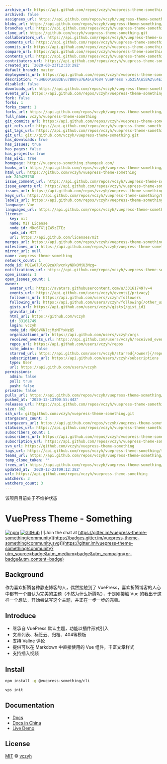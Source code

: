 ```yaml
---
archive_url: https://api.github.com/repos/vczyh/vuepress-theme-something/{archive_format}{/ref}
archived: false
assignees_url: https://api.github.com/repos/vczyh/vuepress-theme-something/assignees{/user}
blobs_url: https://api.github.com/repos/vczyh/vuepress-theme-something/git/blobs{/sha}
branches_url: https://api.github.com/repos/vczyh/vuepress-theme-something/branches{/branch}
clone_url: https://github.com/vczyh/vuepress-theme-something.git
collaborators_url: https://api.github.com/repos/vczyh/vuepress-theme-something/collaborators{/collaborator}
comments_url: https://api.github.com/repos/vczyh/vuepress-theme-something/comments{/number}
commits_url: https://api.github.com/repos/vczyh/vuepress-theme-something/commits{/sha}
compare_url: https://api.github.com/repos/vczyh/vuepress-theme-something/compare/{base}...{head}
contents_url: https://api.github.com/repos/vczyh/vuepress-theme-something/contents/{+path}
contributors_url: https://api.github.com/repos/vczyh/vuepress-theme-something/contributors
created_at: '2020-03-23T12:33:29Z'
default_branch: master
deployments_url: https://api.github.com/repos/vczyh/vuepress-theme-something/deployments
description: "\u4E00\u6B3E\u7B80\u7EA6\u7684 VuePress \u535A\u5BA2\u4E3B\u9898\u3002"
disabled: false
downloads_url: https://api.github.com/repos/vczyh/vuepress-theme-something/downloads
events_url: https://api.github.com/repos/vczyh/vuepress-theme-something/events
fork: false
forks: 1
forks_count: 1
forks_url: https://api.github.com/repos/vczyh/vuepress-theme-something/forks
full_name: vczyh/vuepress-theme-something
git_commits_url: https://api.github.com/repos/vczyh/vuepress-theme-something/git/commits{/sha}
git_refs_url: https://api.github.com/repos/vczyh/vuepress-theme-something/git/refs{/sha}
git_tags_url: https://api.github.com/repos/vczyh/vuepress-theme-something/git/tags{/sha}
git_url: git://github.com/vczyh/vuepress-theme-something.git
has_downloads: true
has_issues: true
has_pages: false
has_projects: true
has_wiki: true
homepage: http://vuepress-something.zhangeek.com/
hooks_url: https://api.github.com/repos/vczyh/vuepress-theme-something/hooks
html_url: https://github.com/vczyh/vuepress-theme-something
id: 249425738
issue_comment_url: https://api.github.com/repos/vczyh/vuepress-theme-something/issues/comments{/number}
issue_events_url: https://api.github.com/repos/vczyh/vuepress-theme-something/issues/events{/number}
issues_url: https://api.github.com/repos/vczyh/vuepress-theme-something/issues{/number}
keys_url: https://api.github.com/repos/vczyh/vuepress-theme-something/keys{/key_id}
labels_url: https://api.github.com/repos/vczyh/vuepress-theme-something/labels{/name}
language: Vue
languages_url: https://api.github.com/repos/vczyh/vuepress-theme-something/languages
license:
  key: mit
  name: MIT License
  node_id: MDc6TGljZW5zZTEz
  spdx_id: MIT
  url: https://api.github.com/licenses/mit
merges_url: https://api.github.com/repos/vczyh/vuepress-theme-something/merges
milestones_url: https://api.github.com/repos/vczyh/vuepress-theme-something/milestones{/number}
mirror_url: null
name: vuepress-theme-something
network_count: 1
node_id: MDEwOlJlcG9zaXRvcnkyNDk0MjU3Mzg=
notifications_url: https://api.github.com/repos/vczyh/vuepress-theme-something/notifications{?since,all,participating}
open_issues: 1
open_issues_count: 1
owner:
  avatar_url: https://avatars.githubusercontent.com/u/33161749?v=4
  events_url: https://api.github.com/users/vczyh/events{/privacy}
  followers_url: https://api.github.com/users/vczyh/followers
  following_url: https://api.github.com/users/vczyh/following{/other_user}
  gists_url: https://api.github.com/users/vczyh/gists{/gist_id}
  gravatar_id: ''
  html_url: https://github.com/vczyh
  id: 33161749
  login: vczyh
  node_id: MDQ6VXNlcjMzMTYxNzQ5
  organizations_url: https://api.github.com/users/vczyh/orgs
  received_events_url: https://api.github.com/users/vczyh/received_events
  repos_url: https://api.github.com/users/vczyh/repos
  site_admin: false
  starred_url: https://api.github.com/users/vczyh/starred{/owner}{/repo}
  subscriptions_url: https://api.github.com/users/vczyh/subscriptions
  type: User
  url: https://api.github.com/users/vczyh
permissions:
  admin: false
  pull: true
  push: false
private: false
pulls_url: https://api.github.com/repos/vczyh/vuepress-theme-something/pulls{/number}
pushed_at: '2020-12-13T00:55:44Z'
releases_url: https://api.github.com/repos/vczyh/vuepress-theme-something/releases{/id}
size: 862
ssh_url: git@github.com:vczyh/vuepress-theme-something.git
stargazers_count: 3
stargazers_url: https://api.github.com/repos/vczyh/vuepress-theme-something/stargazers
statuses_url: https://api.github.com/repos/vczyh/vuepress-theme-something/statuses/{sha}
subscribers_count: 1
subscribers_url: https://api.github.com/repos/vczyh/vuepress-theme-something/subscribers
subscription_url: https://api.github.com/repos/vczyh/vuepress-theme-something/subscription
svn_url: https://github.com/vczyh/vuepress-theme-something
tags_url: https://api.github.com/repos/vczyh/vuepress-theme-something/tags
teams_url: https://api.github.com/repos/vczyh/vuepress-theme-something/teams
temp_clone_token: ''
trees_url: https://api.github.com/repos/vczyh/vuepress-theme-something/git/trees{/sha}
updated_at: '2020-12-22T09:12:38Z'
url: https://api.github.com/repos/vczyh/vuepress-theme-something
watchers: 3
watchers_count: 3
---
```



该项目目前处于不维护状态

# VuePress Theme - Something

[![npm](https://img.shields.io/npm/v/vuepress-theme-something)](https://www.npmjs.com/package/vuepress-theme-something)
[![GitHub](https://img.shields.io/github/license/vczyh/vuepress-theme-something)](https://github.com/vczyh/vuepress-theme-something/blob/master/LICENSE)
[![Join the chat at https://gitter.im/vuepress-theme-something/community](https://badges.gitter.im/vuepress-theme-something/community.svg)](https://gitter.im/vuepress-theme-something/community?utm_source=badge&utm_medium=badge&utm_campaign=pr-badge&utm_content=badge)

## Background

作为喜欢折腾各种静态博客的人，偶然接触到了 VuePress，喜欢折腾博客的人心中都有一个自认为完美的主题（不然为什么折腾呢），于是刚接触 Vue 的我出于这样一个想法，开始尝试写这个主题，并正在一步一步的完善。

## Introduce

  - 继承自 VuePress 默认主题，功能以插件形式引入
  - 文章列表、标签云、归档、404等模板
  - 支持 Valine 评论
  - 提供可以在 Markdown 中直接使用的 Vue 组件，丰富文章样式
  - 支持插入视频


## Install

```bash
npm install -g @vuepress-something/cli
```

```bash
vps init
```

## Documentation

  - [Docs](https://vczyh.github.io/)
  - [Docs in China](http://vuepress-something.zhangeek.com/)
  - [Live Demo](http://zhangeek.com)

## License

[MIT](https://github.com/vczyh/vuepress-theme-something/blob/master/LICENSE) © [vczyh](https://github.com/vczyh)

